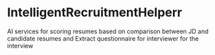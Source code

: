 # IntelligentRecruitmentHelperr
AI services for scoring resumes based on comparison between JD and candidate resumes and Extract questionnaire for interviewer for the interview 
